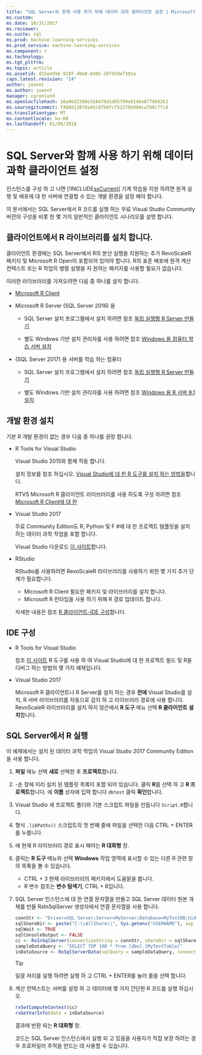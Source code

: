 ```yaml
---
title: "SQL Server와 함께 사용 하기 위해 데이터 과학 클라이언트 설정 | Microsoft Docs"
ms.custom: 
ms.date: 10/31/2017
ms.reviewer: 
ms.suite: sql
ms.prod: machine-learning-services
ms.prod_service: machine-learning-services
ms.component: r
ms.technology: 
ms.tgt_pltfrm: 
ms.topic: article
ms.assetid: d15ee956-918f-40e0-b986-2bf929ef303a
caps.latest.revision: "14"
author: jeannt
ms.author: jeannt
manager: cgronlund
ms.openlocfilehash: 58a86d2268e318470d1d05799e9146e877966263
ms.sourcegitcommit: f486d12078a45c87b0fcf52270b904ca7b0c7fc8
ms.translationtype: MT
ms.contentlocale: ko-KR
ms.lasthandoff: 01/08/2018
---
```

# <a name="set-up-a-data-science-client-for-use-with-sql-server"></a>SQL Server와 함께 사용 하기 위해 데이터 과학 클라이언트 설정

인스턴스를 구성 하 고 나면 [!INCLUDE[ssCurrent](../../includes/sscurrent-md.md)] 기계 학습을 지원 하려면 원격 실행 및 배포에 대 한 서버에 연결할 수 있는 개발 환경을 설정 해야 합니다.

이 문서에서는 SQL Server에서 R 코드를 실행 하는 무료 Visual Studio Community 버전의 구성을 비롯 한 몇 가지 일반적인 클라이언트 시나리오를 설명 합니다.

## <a name="install-r-libraries-on-the-client"></a>클라이언트에서 R 라이브러리를 설치 합니다.

클라이언트 환경에는 SQL Server에서 R의 분산 실행을 지원하는 추가 RevoScaleR 패키지 및 Microsoft R Open이 포함되어 있어야 합니다. R의 표준 배포에 원격 계산 컨텍스트 또는 R 작업의 병렬 실행을 지 원하는 패키지를 사용할 필요가 없습니다.

이러한 라이브러리를 가져오려면 다음 중 하나를 설치 합니다.
  
+ [Microsoft R Client](http://aka.ms/rclient/download)

+ Microsoft R Server (SQL Server 2016) 용

    - SQL Server 설치 프로그램에서 설치 하려면 참조 [독립 실행형 R Server 만들기](../../advanced-analytics/r/create-a-standalone-r-server.md)

    - 별도 Windows 기반 설치 관리자를 사용 하려면 참조 [Windows 용 컴퓨터 학습 서버 설치](https://docs.microsoft.com/machine-learning-server/install/machine-learning-server-windows-install)

+ (SQL Server 2017) 용 서버를 학습 하는 컴퓨터

    - SQL Server 설치 프로그램에서 설치 하려면 참조 [독립 실행형 R Server 만들기](../../advanced-analytics/r/create-a-standalone-r-server.md)

    - 별도 Windows 기반 설치 관리자를 사용 하려면 참조 [Windows 용 R 서버 9.1 설치](https://docs.microsoft.com/machine-learning-server/install/r-server-install-windows)

## <a name="install-a-development-environment"></a>개발 환경 설치

기본 R 개발 환경이 없는 경우 다음 중 하나를 권장 합니다.

+ R Tools for Visual Studio

    Visual Studio 2015와 함께 작동 합니다.

    설치 정보를 참조 하십시오. [Visual Studio에 대 한 R 도구를 설치 하는 방법을](https://docs.microsoft.com/visualstudio/rtvs/installation)합니다.
 
    RTVS Microsoft R 클라이언트 라이브러리를 사용 하도록 구성 하려면 참조 [Microsoft R Client에 대 한](https://docs.microsoft.com/machine-learning-server/r-client/what-is-microsoft-r-client)

+ Visual Studio 2017

    무료 Community Edition도 R, Python 및 F #에 대 한 프로젝트 템플릿을 설치 하는 데이터 과학 작업을 포함 합니다.

    Visual Studio 다운로드 [이 사이트](https://www.visualstudio.com/vs/)합니다. 

+ RStudio

    RStudio를 사용하려면 RevoScaleR 라이브러리를 사용하기 위한 몇 가지 추가 단계가 필요합니다.

    - Microsoft R Client 필요한 패키지 및 라이브러리를 설치 합니다.
    - Microsoft R 런타임을 사용 하기 위해 R 경로 업데이트 합니다.

    자세한 내용은 참조 [R 클라이언트-IDE 구성](https://docs.microsoft.com/machine-learning-server/r-client/what-is-microsoft-r-client#step-2-configure-your-ide)합니다.

## <a name="configure-your-ide"></a>IDE 구성

+ R Tools for Visual Studio

    참조 [이 사이트](https://docs.microsoft.com/visualstudio/rtvs/getting-started-with-r) R 도구를 사용 하 여 Visual Studio에 대 한 프로젝트 빌드 및 R을 디버그 하는 방법의 몇 가지 예제입니다. 

+ Visual Studio 2017

    Microsoft R 클라이언트나 R Server를 설치 하는 경우 **전에** Visual Studio를 설치, R 서버 라이브러리를 자동으로 감지 하 고 라이브러리 경로에 사용 합니다. RevoScaleR 라이브러리를 설치 하지 않은에서 **R 도구** 메뉴 선택 **R 클라이언트 설치**합니다.

## <a name="run-r-in-sql-server"></a>SQL Server에서 R 실행

이 예제에서는 설치 된 데이터 과학 작업의 Visual Studio 2017 Community Edition을 사용 합니다.

1. **파일** 메뉴 선택 **새로** 선택한 후 **프로젝트**합니다.

2. -손 창에 미리 설치 된 템플릿 목록이 포함 되어 있습니다. 클릭 **R**를 선택 하 고 **R 프로젝트**합니다. 에 **이름** 상자에 입력 합니다 `dbtest` 클릭 **확인**합니다.

3. Visual Studio 새 프로젝트 폴더와 기본 스크립트 파일을 만듭니다 `Script.R`합니다. 

4. 형식 `.libPaths()` 스크립트의 첫 번째 줄에 파일을 선택한 다음 CTRL + ENTER를 누릅니다.

5. 에 현재 R 라이브러리 경로 표시 해야는 **R 대화형** 창. 

6. 클릭는 **R 도구** 메뉴와 선택 **Windows** 작업 영역에 표시할 수 있는 다른 R 관련 창의 목록을 볼 수 있습니다.
 
    + CTRL + 3 현재 라이브러리의 패키지에서 도움말을 봅니다.
    + R 변수 참조는 **변수 탐색기**, CTRL + 8입니다.

7. SQL Server 인스턴스에 대 한 연결 문자열을 만들고 SQL Server 데이터 원본 개체를 만들 RxInSqlServer 생성자에서 연결 문자열을 사용 합니다. 

    ```r
    connStr <- "Driver=SQL Server;Server=MyServer;Database=MyTestDB;Uid=;Pwd="
    sqlShareDir <- paste("C:\\AllShare\\", Sys.getenv("USERNAME"), sep = "")
    sqlWait <- TRUE
    sqlConsoleOutput <- FALSE
    cc <- RxInSqlServer(connectionString = connStr, shareDir = sqlShareDir, wait = sqlWait, consoleOutput = sqlConsoleOutput)
    sampleDataQuery <- "SELECT TOP 100 * from [dbo].[MyTestTable]"
    inDataSource <- RxSqlServerData(sqlQuery = sampleDataQuery, connectionString = connStr, rowsPerRead = 500)
    ```

    > [!TIP]
    > 일괄 처리를 실행 하려면 실행 하 고 CTRL + ENTER를 눌러 줄을 선택 합니다.

8. 계산 컨텍스트는 서버를 설정 하 고 데이터에 몇 가지 간단한 R 코드를 실행 하십시오.

    ```r
    rxSetComputeContext(cc)
    rxGetVarInfo(data = inDataSource)
    ```

    결과에 반환 되는 **R 대화형** 창.
    
    코드는 SQL Server 인스턴스에서 실행 되 고 있음을 사용자가 직접 보장 하려는 경우 프로파일러 추적을 만드는 데 사용할 수 있습니다.
